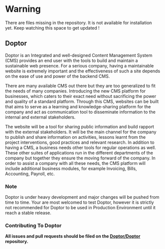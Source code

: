 # Warning
There are files missing in the repository. It is not available for installation yet. Keep watching this space to get updated !


## Doptor

Doptor is an Integrated and well-designed Content Management System (CMS) provides an end user with the tools to build and maintain a sustainable web presence. For a serious company, having a maintainable website is extremely important and the effectiveness of such a site depends on the ease of use and power of the backend CMS. 

There are many available CMS out there but they are too generalized to fit the needs of many companies. Introducing the new CMS platform for businesses, which caters to their exact need without sacrificing the power and quality of a standard platform. Through this CMS, websites can be built that aims to serve as a learning and knowledge-sharing platform for the company and act as communication tool to disseminate information to the internal and external stakeholders. 

The website will be a tool for sharing public information and build rapport with the external stakeholders. It will be the main channel for the company to publish and share information on activities, lessons learnt from the project interventions, good practices and relevant research. In addition to having a CMS, a business needs other tools for regular operations as well. These other suites of applications run in the different departments of the company but together they ensure the moving forward of the company. In order to assist a company with all these needs, the CMS platform will include additional business modules, for example Invoicing, Bills, Accounting, Payroll, etc.

### Note
Doptor is under heavy development and major changes will be pushed from time to time. Your are most welcomed to test Doptor, however it is strictly not recommended for Doptor to be used in Production Environment until it reach a stable release.

### Contributing To Doptor

**All issues and pull requests should be filed on the [Doptor/Doptor](https://github.com/Doptor/Doptor) repository.**
